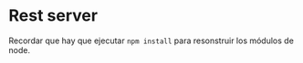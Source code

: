 # Rest server
Recordar que hay que ejecutar ```npm install``` para resonstruir los módulos de node.
